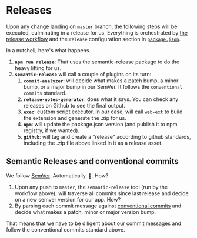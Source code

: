 # Releases

Upon any change landing on `master` branch, the following steps will be executed, culminating in a release for us. Everything is orchestrated by [the release workflow](/.github/workflows/release.yml) and the `release` configuration section in [`package.json`](/package.json).

In a nutshell, here's what happens.

1. **`npm run release`**: That uses the semantic-release package to do the heavy lifting for us.
2. **`semantic-release`** will call a couple of plugins on its turn:
   1. **`commit-analyzer`**: will decide what makes a patch bump, a minor bump, or a major bump in our SemVer. It follows the `conventional commits` standard.
   2. **`release-notes-generator`**: does what it says. You can check any releases on Github to see the final output.
   3. **`exec`**: custom script executor. In our case, will call `web-ext` to build the extension and generate the .zip for us.
   4. **`npm`**: will update the package.json version (and publish it to npm registry, if we wanted).
   5. **`github`**: will tag and create a "release" according to github standards, including the .zip file above linked in it as a release asset.

## Semantic Releases and conventional commits

We follow [SemVer](https://semver.org/). Automatically. 🤯. How?

1. Upon any push to `master`, the `semantic-release` tool (run by the workflow above), will traverse all commits since last release and decide on a new semver version for our app. How?
2. By parsing each commit message against [conventional commits](https://conventionalcommits.org/) and decide what makes a patch, minor or major version bump.

That means that we have to be diligent about our commit messages and follow the conventional commits standard above.
